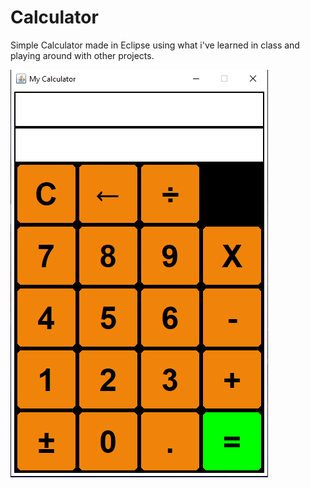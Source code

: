 # Calculator
Simple Calculator made in Eclipse using what i've learned in class and playing around with other projects.



![alt text](https://github.com/A-Taiga/Calculator/blob/master/ScreenShot.PNG)
